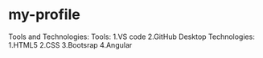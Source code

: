 # my-profile


Tools and Technologies:
Tools:
 1.VS code
 2.GitHub Desktop
 Technologies:
 1.HTML5
 2.CSS
 3.Bootsrap
 4.Angular